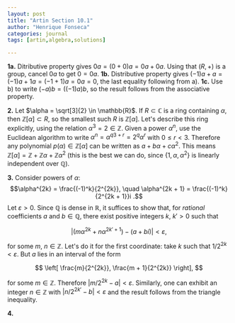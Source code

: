 ```yaml
---
layout: post
title: "Artin Section 10.1"
author: "Henrique Fonseca"
categories: journal
tags: [artin,algebra,solutions]

---
```


**1a.** Ditributive property gives $0 a = (0 + 0) a = 0 a + 0 a$. Using that $(R, +)$ is a group, cancel $0a$ to get $0 = 0a$.
**1b.** Distributive property gives $(-1)a + a = (-1)a + 1a = (-1 + 1) a = 0a = 0$, the last equality following from a).
**1c.** Use b) to write $(-a)b = ((-1)a)b$, so the result follows from the associative property.

**2.** Let $\alpha = \sqrt[3]{2} \in \mathbb{R}$. If $R \subset \mathbb{C}$ is a ring containing $\alpha$, then $\mathbb{Z}[\alpha] \subset R$, so the smallest such $R$ is $\mathbb{Z}[\alpha]$. Let's describe this ring explicitly, using the relation $\alpha^3 = 2 \in \mathbb{Z}$. Given a power $\alpha^n$, use the Euclidean algorithm to write $\alpha^n = \alpha^{q3 + r} = 2^q \alpha^r$ with $0 \leq r < 3$. Therefore any polynomial $p(\alpha) \in \mathbb{Z}[\alpha]$ can be written as $a + b \alpha + c \alpha^2$. This means $\mathbb{Z}[\alpha] = \mathbb{Z} + \mathbb{Z} \alpha + \mathbb{Z} \alpha^2$  (this is the best we can do, since $\lbrace 1, \alpha, \alpha^2 \rbrace$ is linearly independent over $\mathbb{Q}$).

**3.** Consider powers of $\alpha$:
$$\alpha^{2k} = \frac{(-1)^k}{2^{2k}}, \quad \alpha^{2k + 1} = \frac{(-1)^k}{2^{2k + 1}}i .$$
Let $\varepsilon > 0$. Since $\mathbb{Q}$ is dense in $\mathbb{R}$, it 
suffices to show that, for _rational_ coefficients $a$ and $b \in \mathbb{Q}$, there exist positive integers $k$, $k' > 0$ such that

$$
|(m\alpha^{2k} + n\alpha^{2k' + 1}) - (a + bi)| < \varepsilon ,
$$

for some $m$, $n \in \mathbb{Z}$.
Let's do it for the first coordinate: take $k$ such that $1/2^{2k} < \varepsilon$. But $a$ lies in an interval of the form

$$
\left[ \frac{m}{2^{2k}}, \frac{m + 1}{2^{2k}} \right],
$$

for some $m \in \mathbb{Z}$. Therefore $|m/2^{2k} - a| < \varepsilon$. Similarly, one can exhibit an integer $n \in \mathbb{Z}$ with $|n/2^{2k'} - b| < \varepsilon$ and the result follows from the triangle inequality.

**4.**
